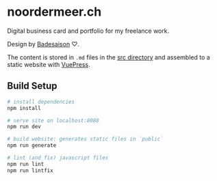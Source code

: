 # noordermeer.ch

Digital business card and portfolio for my freelance work.

Design by [Badesaison](https://www.badesaison.ch/) ♡.

The content is stored in `.md` files in the [src directory](src) and assembled to a static website with [VuePress](https://github.com/vuejs/vuepress).

## Build Setup

``` bash
# install dependencies
npm install

# serve site on localhost:8080
npm run dev

# build website: generates static files in `public`
npm run generate

# lint (and fix) javascript files
npm run lint
npm run lintfix
```
